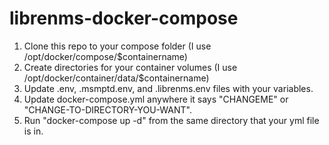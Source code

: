 # librenms-docker-compose

1. Clone this repo to your compose folder (I use /opt/docker/compose/$containername)
2. Create directories for your container volumes (I use /opt/docker/container/data/$containername)
3. Update .env, .msmptd.env, and .librenms.env files with your variables.
4. Update docker-compose.yml anywhere it says "CHANGEME" or "CHANGE-TO-DIRECTORY-YOU-WANT".
5. Run "docker-compose up -d" from the same directory that your yml file is in.